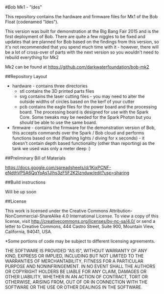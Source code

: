 #Bob Mk1 - "Ides"

This repository contains the hardware and firmware files for Mk1 of the Bob Float (codenamed "Ides").

This version was built for demonstration at the Big Bang Fair 2015 and is the first deployment of Bob. There are quite a few niggles to be fixed and updates that are planned for Bob based on the findings from this version, so it's not recommended that you spend much time with it - however, there will be a lot of cross-over of parts with the next version so you wouldn't need to rebuild everything for Mk2

Mk2 can be found at https://github.com/darkwaterfoundation/bob-mk2

##Repository Layout

- hardware - contains three directories
  - stl contains the 3D printed parts files
  - svg contains the laser cutting files - you may need to alter the outside widths of circles based on the kerf of your cutter
  - pcb contains the eagle files for the power board and the processing board. The processing board is designed for use with the Spark Core. Some tweaks may be needed for the Spark Photon but you *should* be able to use the same board.
- firmware - contains the firmware for the demonstration version of Bob, this accepts commands over the Spark / Bob cloud and performs functions based on that (flashing lights / diving for x seconds) - it doesn't contain depth based functionality (other than reporting) as the tank we used was only a meter deep :)

##Preliminary Bill of Materials

https://docs.google.com/spreadsheets/d/1KixPCNF-eNdthVP5A6QqYoAs1JIhs3zF5F2K2lznduw/edit?usp=sharing

##Build instructions

Will be up soon

##License

This work is licensed under the Creative Commons Attribution-NonCommercial-ShareAlike 4.0 International License. To view a copy of this license, visit http://creativecommons.org/licenses/by-nc-sa/4.0/ or send a letter to Creative Commons, 444 Castro Street, Suite 900, Mountain View, California, 94041, USA.

*Some portions of code may be subject to different licensing agreements.

THE SOFTWARE IS PROVIDED “AS IS”, WITHOUT WARRANTY OF ANY KIND, EXPRESS OR IMPLIED, INCLUDING BUT NOT LIMITED TO THE WARRANTIES OF MERCHANTABILITY, FITNESS FOR A PARTICULAR PURPOSE AND NONINFRINGEMENT. IN NO EVENT SHALL THE AUTHORS OR COPYRIGHT HOLDERS BE LIABLE FOR ANY CLAIM, DAMAGES OR OTHER LIABILITY, WHETHER IN AN ACTION OF CONTRACT, TORT OR OTHERWISE, ARISING FROM, OUT OF OR IN CONNECTION WITH THE SOFTWARE OR THE USE OR OTHER DEALINGS IN THE SOFTWARE.
